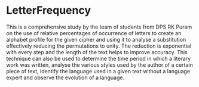 # LetterFrequency
This is a comprehensive study by the team of students from DPS RK Puram on the use of relative percentages of occurrence of letters to create an alphabet profile for the given cipher and using it to analyse a substitution effectively reducing the permutations to unity. The reduction is exponential with every step and the length of the text helps to improve accuracy. This technique can also be used to determine the time period in which a literary work was written, analyse the various styles used by the author of a certain piece of text, identify the language used in a given text without a language expert and observe the evolution of a language.
